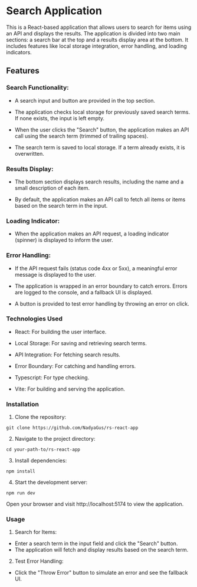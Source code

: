 # Search Application

This is a React-based application that allows users to search for items using an API and displays the results. The application is divided into two main sections: a search bar at the top and a results display area at the bottom. It includes features like local storage integration, error handling, and loading indicators.

## Features

### Search Functionality:

- A search input and button are provided in the top section.

- The application checks local storage for previously saved search terms. If none exists, the input is left empty.

- When the user clicks the "Search" button, the application makes an API call using the search term (trimmed of trailing spaces).

- The search term is saved to local storage. If a term already exists, it is overwritten.

### Results Display:

- The bottom section displays search results, including the name and a small description of each item.

- By default, the application makes an API call to fetch all items or items based on the search term in the input.

### Loading Indicator:

- When the application makes an API request, a loading indicator (spinner) is displayed to inform the user.

### Error Handling:

- If the API request fails (status code 4xx or 5xx), a meaningful error message is displayed to the user.

- The application is wrapped in an error boundary to catch errors. Errors are logged to the console, and a fallback UI is displayed.

- A button is provided to test error handling by throwing an error on click.

### Technologies Used

- React: For building the user interface.

- Local Storage: For saving and retrieving search terms.

- API Integration: For fetching search results.

- Error Boundary: For catching and handling errors.

- Typescript: For type checking.

- Vite: For building and serving the application.

### Installation

1. Clone the repository:

```
git clone https://github.com/NadyaGus/rs-react-app
```

2. Navigate to the project directory:

```
cd your-path-to/rs-react-app
```

3. Install dependencies:

```
npm install
```

4. Start the development server:

```
npm run dev
```

Open your browser and visit http://localhost:5174 to view the application.

### Usage

1. Search for Items:

- Enter a search term in the input field and click the "Search" button.
- The application will fetch and display results based on the search term.

2. Test Error Handling:

- Click the "Throw Error" button to simulate an error and see the fallback UI.
